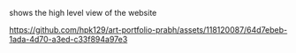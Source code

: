 shows the high level view of the website


https://github.com/hpk129/art-portfolio-prabh/assets/118120087/64d7ebeb-1ada-4d70-a3ed-c33f894a97e3

